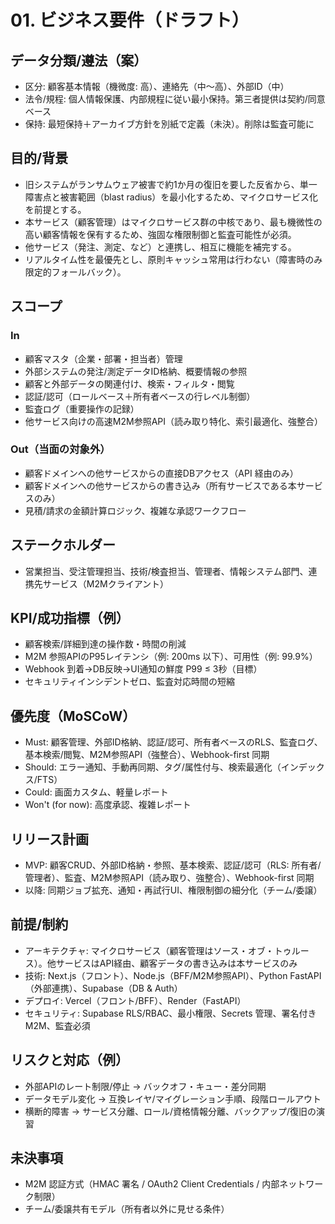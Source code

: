 # 01. ビジネス要件（ドラフト）

## データ分類/遵法（案）
- 区分: 顧客基本情報（機微度: 高）、連絡先（中〜高）、外部ID（中）
- 法令/規程: 個人情報保護、内部規程に従い最小保持。第三者提供は契約/同意ベース
- 保持: 最短保持＋アーカイブ方針を別紙で定義（未決）。削除は監査可能に

## 目的/背景
- 旧システムがランサムウェア被害で約1か月の復旧を要した反省から、単一障害点と被害範囲（blast radius）を最小化するため、マイクロサービス化を前提とする。
- 本サービス（顧客管理）はマイクロサービス群の中核であり、最も機微性の高い顧客情報を保有するため、強固な権限制御と監査可能性が必須。
- 他サービス（発注、測定、など）と連携し、相互に機能を補完する。
- リアルタイム性を最優先とし、原則キャッシュ常用は行わない（障害時のみ限定的フォールバック）。

## スコープ
### In
- 顧客マスタ（企業・部署・担当者）管理
- 外部システムの発注/測定データID格納、概要情報の参照
- 顧客と外部データの関連付け、検索・フィルタ・閲覧
- 認証/認可（ロールベース＋所有者ベースの行レベル制御）
- 監査ログ（重要操作の記録）
- 他サービス向けの高速M2M参照API（読み取り特化、索引最適化、強整合）

### Out（当面の対象外）
- 顧客ドメインへの他サービスからの直接DBアクセス（API 経由のみ）
- 顧客ドメインへの他サービスからの書き込み（所有サービスである本サービスのみ）
- 見積/請求の金額計算ロジック、複雑な承認ワークフロー

## ステークホルダー
- 営業担当、受注管理担当、技術/検査担当、管理者、情報システム部門、連携先サービス（M2Mクライアント）

## KPI/成功指標（例）
- 顧客検索/詳細到達の操作数・時間の削減
- M2M 参照APIのP95レイテンシ（例: 200ms 以下）、可用性（例: 99.9%）
- Webhook 到着→DB反映→UI通知の鮮度 P99 ≤ 3秒（目標）
- セキュリティインシデントゼロ、監査対応時間の短縮

## 優先度（MoSCoW）
- Must: 顧客管理、外部ID格納、認証/認可、所有者ベースのRLS、監査ログ、基本検索/閲覧、M2M参照API（強整合）、Webhook-first 同期
- Should: エラー通知、手動再同期、タグ/属性付与、検索最適化（インデックス/FTS）
- Could: 画面カスタム、軽量レポート
- Won't (for now): 高度承認、複雑レポート

## リリース計画
- MVP: 顧客CRUD、外部ID格納・参照、基本検索、認証/認可（RLS: 所有者/管理者）、監査、M2M参照API（読み取り、強整合）、Webhook-first 同期
- 以降: 同期ジョブ拡充、通知・再試行UI、権限制御の細分化（チーム/委譲）

## 前提/制約
- アーキテクチャ: マイクロサービス（顧客管理はソース・オブ・トゥルース）。他サービスはAPI経由、顧客データの書き込みは本サービスのみ
- 技術: Next.js（フロント）、Node.js（BFF/M2M参照API）、Python FastAPI（外部連携）、Supabase（DB & Auth）
- デプロイ: Vercel（フロント/BFF）、Render（FastAPI）
- セキュリティ: Supabase RLS/RBAC、最小権限、Secrets 管理、署名付きM2M、監査必須

## リスクと対応（例）
- 外部APIのレート制限/停止 → バックオフ・キュー・差分同期
- データモデル変化 → 互換レイヤ/マイグレーション手順、段階ロールアウト
- 横断的障害 → サービス分離、ロール/資格情報分離、バックアップ/復旧の演習

## 未決事項
- M2M 認証方式（HMAC 署名 / OAuth2 Client Credentials / 内部ネットワーク制限）
- チーム/委譲共有モデル（所有者以外に見せる条件）
